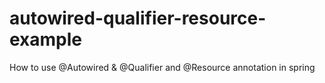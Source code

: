 # autowired-qualifier-resource-example
How to use @Autowired &amp; @Qualifier and @Resource annotation in spring 
